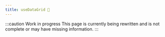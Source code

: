 ```yaml
---
title: useDataGrid 🚧
---
```


:::caution Work in progress
This page is currently being rewritten and is not complete or may have missing information.
:::